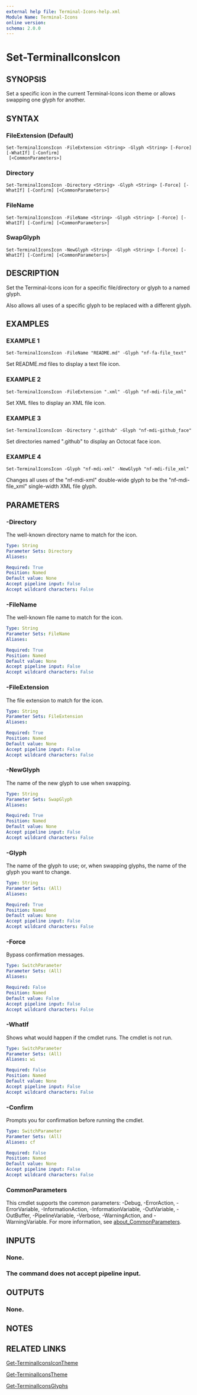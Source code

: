 ```yaml
---
external help file: Terminal-Icons-help.xml
Module Name: Terminal-Icons
online version:
schema: 2.0.0
---
```


# Set-TerminalIconsIcon

## SYNOPSIS
Set a specific icon in the current Terminal-Icons icon theme or allows
swapping one glyph for another.

## SYNTAX

### FileExtension (Default)
```
Set-TerminalIconsIcon -FileExtension <String> -Glyph <String> [-Force] [-WhatIf] [-Confirm]
 [<CommonParameters>]
```

### Directory
```
Set-TerminalIconsIcon -Directory <String> -Glyph <String> [-Force] [-WhatIf] [-Confirm] [<CommonParameters>]
```

### FileName
```
Set-TerminalIconsIcon -FileName <String> -Glyph <String> [-Force] [-WhatIf] [-Confirm] [<CommonParameters>]
```

### SwapGlyph
```
Set-TerminalIconsIcon -NewGlyph <String> -Glyph <String> [-Force] [-WhatIf] [-Confirm] [<CommonParameters>]
```

## DESCRIPTION
Set the Terminal-Icons icon for a specific file/directory or glyph to a
named glyph.

Also allows all uses of a specific glyph to be replaced with a different
glyph.

## EXAMPLES

### EXAMPLE 1
```
Set-TerminalIconsIcon -FileName "README.md" -Glyph "nf-fa-file_text"
```

Set README.md files to display a text file icon.

### EXAMPLE 2
```
Set-TerminalIconsIcon -FileExtension ".xml" -Glyph "nf-mdi-file_xml"
```

Set XML files to display an XML file icon.

### EXAMPLE 3
```
Set-TerminalIconsIcon -Directory ".github" -Glyph "nf-mdi-github_face"
```

Set directories named ".github" to display an Octocat face icon.

### EXAMPLE 4
```
Set-TerminalIconsIcon -Glyph "nf-mdi-xml" -NewGlyph "nf-mdi-file_xml"
```

Changes all uses of the "nf-mdi-xml" double-wide glyph to be the "nf-mdi-file_xml"
single-width XML file glyph.

## PARAMETERS

### -Directory
The well-known directory name to match for the icon.

```yaml
Type: String
Parameter Sets: Directory
Aliases:

Required: True
Position: Named
Default value: None
Accept pipeline input: False
Accept wildcard characters: False
```

### -FileName
The well-known file name to match for the icon.

```yaml
Type: String
Parameter Sets: FileName
Aliases:

Required: True
Position: Named
Default value: None
Accept pipeline input: False
Accept wildcard characters: False
```

### -FileExtension
The file extension to match for the icon.

```yaml
Type: String
Parameter Sets: FileExtension
Aliases:

Required: True
Position: Named
Default value: None
Accept pipeline input: False
Accept wildcard characters: False
```

### -NewGlyph
The name of the new glyph to use when swapping.

```yaml
Type: String
Parameter Sets: SwapGlyph
Aliases:

Required: True
Position: Named
Default value: None
Accept pipeline input: False
Accept wildcard characters: False
```

### -Glyph
The name of the glyph to use; or, when swapping glyphs, the name of the
glyph you want to change.

```yaml
Type: String
Parameter Sets: (All)
Aliases:

Required: True
Position: Named
Default value: None
Accept pipeline input: False
Accept wildcard characters: False
```

### -Force
Bypass confirmation messages.

```yaml
Type: SwitchParameter
Parameter Sets: (All)
Aliases:

Required: False
Position: Named
Default value: False
Accept pipeline input: False
Accept wildcard characters: False
```

### -WhatIf
Shows what would happen if the cmdlet runs.
The cmdlet is not run.

```yaml
Type: SwitchParameter
Parameter Sets: (All)
Aliases: wi

Required: False
Position: Named
Default value: None
Accept pipeline input: False
Accept wildcard characters: False
```

### -Confirm
Prompts you for confirmation before running the cmdlet.

```yaml
Type: SwitchParameter
Parameter Sets: (All)
Aliases: cf

Required: False
Position: Named
Default value: None
Accept pipeline input: False
Accept wildcard characters: False
```

### CommonParameters
This cmdlet supports the common parameters: -Debug, -ErrorAction, -ErrorVariable, -InformationAction, -InformationVariable, -OutVariable, -OutBuffer, -PipelineVariable, -Verbose, -WarningAction, and -WarningVariable. For more information, see [about_CommonParameters](http://go.microsoft.com/fwlink/?LinkID=113216).

## INPUTS

### None.
### The command does not accept pipeline input.
## OUTPUTS

### None.
## NOTES

## RELATED LINKS

[Get-TerminalIconsIconTheme]()

[Get-TerminalIconsTheme]()

[Get-TerminalIconsGlyphs]()

